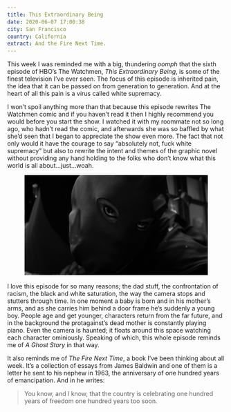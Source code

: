 ```yaml
---
title: This Extraordinary Being
date: 2020-06-07 17:00:38
city: San Francisco
country: California
extract: And the Fire Next Time.
---
```


This week I was reminded me with a big, thundering _oomph_ that the sixth episode of HBO’s The Watchmen, _This Extraordinary Being_, is some of the finest television I’ve ever seen. The focus of this episode is inherited pain, the idea that it can be passed on from generation to generation. And at the heart of all this pain is a virus called white supremacy.

I won’t spoil anything more than that because this episode rewrites The Watchmen comic and if you haven’t read it then I highly recommend you would before you start the show. I watched it with my roommate not so long ago, who hadn’t read the comic, and afterwards she was so baffled by what she’d seen that I began to appreciate the show even more. The fact that not only would it have the courage to say “absolutely not, fuck white supremacy” but also to rewrite the intent and themes of the graphic novel without providing any hand holding to the folks who don’t know what this world is all about...just...woah. 

<div class='m-wrapper--full'>
  <figure>
    <img loading="lazy" src="/uploads/abar.jpg" alt="The Watchmen" />
  </figure>
</div>

I love this episode for so many reasons; the dad stuff, the confrontation of racism, the black and white saturation, the way the camera stops and stutters through time. In one moment a baby is born and in his mother’s arms, and as she carries him behind a door frame he’s suddenly a young boy. People age and get younger, characters return from the far future, and in the background the protagainst’s dead mother is constantly playing piano. Even the camera is haunted; it floats around this space watching each character ominiously. Speaking of which, this whole episode reminds me of _A Ghost Story_ in that way.

It also reminds me of _The Fire Next Time_, a book I’ve been thinking about all week. It’s a collection of essays from James Baldwin and one of them is a letter he sent to his nephew in 1963, the anniversary of one hundred years of emancipation. And in he writes:

> You know, and I know, that the country is celebrating one hundred years of freedom one hundred years too soon. 
 

